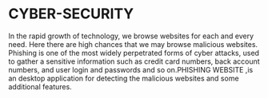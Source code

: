 # CYBER-SECURITY
In the rapid growth of technology, we browse websites for each and every  need. Here there are high chances that we may browse malicious  websites. Phishing is one of the most widely perpetrated forms of cyber attacks,  used to gather a sensitive information such as credit card numbers, back account  numbers, and user login and passwords and so on.PHISHING WEBSITE ,is an  desktop application for detecting the malicious websites and some additional  features.
